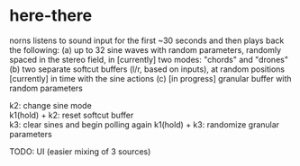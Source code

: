 # here-there
norns listens to sound input for the first ~30 seconds and then plays back the following: 
 (a) up to 32 sine waves with random parameters, randomly spaced in the stereo field, in [currently] two modes: "chords" and "drones"  
 (b) two separate softcut buffers (l/r, based on inputs), at random positions [currently] in time with the sine actions 
 (c) [in progress] granular buffer with random parameters 

k2: change sine mode  
k1(hold) + k2: reset softcut buffer   
k3: clear sines and begin polling again 
k1(hold) + k3: randomize granular parameters 

TODO: 
UI (easier mixing of 3 sources)

